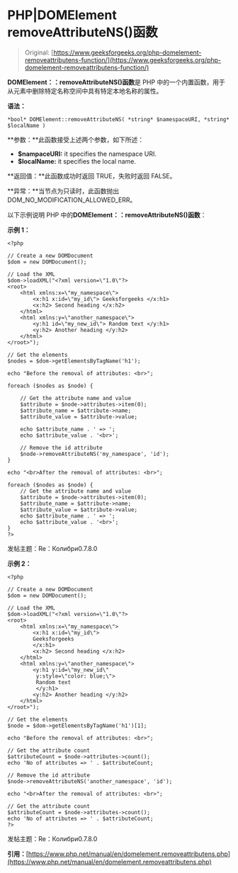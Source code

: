 # PHP|DOMElement removeAttributeNS()函数

> Original: [https://www.geeksforgeeks.org/php-domelement-removeattributens-function/](https://www.geeksforgeeks.org/php-domelement-removeattributens-function/)

**DOMElement：：removeAttributeNS()函数**是 PHP 中的一个内置函数，用于从元素中删除特定名称空间中具有特定本地名称的属性。

**语法：**

```
*bool* DOMElement::removeAttributeNS( *string* $namespaceURI, *string* $localName )
```

**参数：**此函数接受上述两个参数，如下所述：

*   **$nampaceURI:** it specifies the namespace URI.
*   **$localName:** it specifies the local name.

**返回值：**此函数成功时返回 TRUE，失败时返回 FALSE。

**异常：**当节点为只读时，此函数抛出 DOM_NO_MODIFICATION_ALLOWED_ERR。

以下示例说明 PHP 中的**DOMElement：：removeAttributeNS()函数**：

**示例 1：**

```
<?php

// Create a new DOMDocument
$dom = new DOMDocument();

// Load the XML
$dom->loadXML("<?xml version=\"1.0\"?>
<root>
    <html xmlns:x=\"my_namespace\">
        <x:h1 x:id=\"my_id\"> Geeksforgeeks </x:h1>
        <x:h2> Second heading </x:h2>
    </html>
    <html xmlns:y=\"another_namespace\">
        <y:h1 id=\"my_new_id\"> Random text </y:h1>
        <y:h2> Another heading </y:h2>
    </html>
</root>");

// Get the elements
$nodes = $dom->getElementsByTagName('h1');

echo "Before the removal of attributes: <br>";

foreach ($nodes as $node) {

    // Get the attribute name and value
    $attribute = $node->attributes->item(0);
    $attribute_name = $attribute->name;
    $attribute_value = $attribute->value;

    echo $attribute_name . ' => ';
    echo $attribute_value . '<br>';

    // Remove the id attribute
    $node->removeAttributeNS('my_namespace', 'id');
}

echo "<br>After the removal of attributes: <br>";

foreach ($nodes as $node) {
    // Get the attribute name and value
    $attribute = $node->attributes->item(0);
    $attribute_name = $attribute->name;
    $attribute_value = $attribute->value;
    echo $attribute_name . ' => ';
    echo $attribute_value . '<br>';
}
?>
```

发帖主题：Re：Колибри0.7.8.0

**示例 2：**

```
<?php

// Create a new DOMDocument
$dom = new DOMDocument();

// Load the XML
$dom->loadXML("<?xml version=\"1.0\"?>
<root>
    <html xmlns:x=\"my_namespace\">
        <x:h1 x:id=\"my_id\"> 
        Geeksforgeeks 
        </x:h1>
        <x:h2> Second heading </x:h2>
    </html>
    <html xmlns:y=\"another_namespace\">
        <y:h1 y:id=\"my_new_id\" 
         y:style=\"color: blue;\">
         Random text 
         </y:h1>
        <y:h2> Another heading </y:h2>
    </html>
</root>");

// Get the elements
$node = $dom->getElementsByTagName('h1')[1];

echo "Before the removal of attributes: <br>";

// Get the attribute count
$attributeCount = $node->attributes->count();
echo 'No of attributes => ' . $attributeCount;

// Remove the id attribute
$node->removeAttributeNS('another_namespace', 'id');

echo "<br>After the removal of attributes: <br>";

// Get the attribute count
$attributeCount = $node->attributes->count();
echo 'No of attributes => ' . $attributeCount;
?>
```

发帖主题：Re：Колибри0.7.8.0

**引用：**[https://www.php.net/manual/en/domelement.removeattributens.php](https://www.php.net/manual/en/domelement.removeattributens.php)